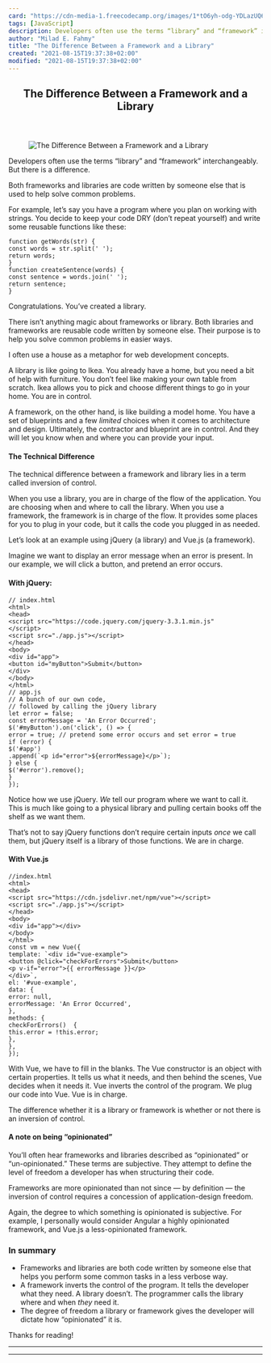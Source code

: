 ```yaml
---
card: "https://cdn-media-1.freecodecamp.org/images/1*tO6yh-odg-YDLazUQ6FWVQ.jpeg"
tags: [JavaScript]
description: Developers often use the terms “library” and “framework” inte
author: "Milad E. Fahmy"
title: "The Difference Between a Framework and a Library"
created: "2021-08-15T19:37:38+02:00"
modified: "2021-08-15T19:37:38+02:00"
---
```

<div class="site-wrapper">
<main id="site-main" class="site-main outer">
<div class="inner">
<article class="post-full post tag-javascript tag-jquery tag-tech tag-programming tag-vuejs ">
<header class="post-full-header">
<h1 class="post-full-title">The Difference Between a Framework and a Library</h1>
</header>
<figure class="post-full-image">
<picture>
<source media="(max-width: 700px)" sizes="1px" srcset="data:image/gif;base64,R0lGODlhAQABAIAAAAAAAP///yH5BAEAAAAALAAAAAABAAEAAAIBRAA7 1w">
<source media="(min-width: 701px)" sizes="(max-width: 800px) 400px,
(max-width: 1170px) 700px,
1400px" srcset="https://cdn-media-1.freecodecamp.org/images/1*tO6yh-odg-YDLazUQ6FWVQ.jpeg 300w,
https://cdn-media-1.freecodecamp.org/images/1*tO6yh-odg-YDLazUQ6FWVQ.jpeg 600w,
https://cdn-media-1.freecodecamp.org/images/1*tO6yh-odg-YDLazUQ6FWVQ.jpeg 1000w,
https://cdn-media-1.freecodecamp.org/images/1*tO6yh-odg-YDLazUQ6FWVQ.jpeg 2000w">
<img onerror="this.style.display='none'" src="https://cdn-media-1.freecodecamp.org/images/1*tO6yh-odg-YDLazUQ6FWVQ.jpeg" alt="The Difference Between a Framework and a Library">
</picture>
</figure>
<section class="post-full-content">
<div class="post-content">
<p>Developers often use the terms “library” and “framework” interchangeably. But there is a difference.</p>
<p>Both frameworks and libraries are code written by someone else that is used to help solve common problems.</p>
<p>For example, let’s say you have a program where you plan on working with strings. You decide to keep your code DRY (don’t repeat yourself) and write some reusable functions like these:</p><pre><code class="language-js">function getWords(str) {
const words = str.split(' ');
return words;
}
function createSentence(words) {
const sentence = words.join(' ');
return sentence;
}</code></pre>
<p>Congratulations. You’ve created a library.</p>
<p>There isn’t anything magic about frameworks or library. Both libraries and frameworks are reusable code written by someone else. Their purpose is to help you solve common problems in easier ways.</p>
<p>I often use a house as a metaphor for web development concepts.</p>
<p>A library is like going to Ikea. You already have a home, but you need a bit of help with furniture. You don’t feel like making your own table from scratch. Ikea allows you to pick and choose different things to go in your home. You are in control.</p>
<p>A framework, on the other hand, is like building a model home. You have a set of blueprints and a few <em>limited</em> choices when it comes to architecture and design. Ultimately, the contractor and blueprint are in control. And they will let you know when and where you can provide your input.</p>
<h4 id="the-technical-difference">The Technical Difference</h4>
<p>The technical difference between a framework and library lies in a term called inversion of control.</p>
<p>When you use a library, you are in charge of the flow of the application. You are choosing when and where to call the library. When you use a framework, the framework is in charge of the flow. It provides some places for you to plug in your code, but it calls the code you plugged in as needed.</p>
<p>Let’s look at an example using jQuery (a library) and Vue.js (a framework).</p>
<p>Imagine we want to display an error message when an error is present. In our example, we will click a button, and pretend an error occurs.</p>
<h4 id="with-jquery-">With jQuery:</h4><pre><code class="language-html">// index.html
&lt;html&gt;
&lt;head&gt;
&lt;script src="https://code.jquery.com/jquery-3.3.1.min.js"
&lt;/script&gt;
&lt;script src="./app.js"&gt;&lt;/script&gt;
&lt;/head&gt;
&lt;body&gt;
&lt;div id="app"&gt;
&lt;button id="myButton"&gt;Submit&lt;/button&gt;
&lt;/div&gt;
&lt;/body&gt;
&lt;/html&gt;
// app.js
// A bunch of our own code,
// followed by calling the jQuery library
let error = false;
const errorMessage = 'An Error Occurred';
$('#myButton').on('click', () =&gt; {
error = true; // pretend some error occurs and set error = true
if (error) {
$('#app')
.append(`&lt;p id="error"&gt;${errorMessage}&lt;/p&gt;`);
} else {
$('#error').remove();
}
});</code></pre>
<p>Notice how we use jQuery. <em>We</em> tell our program where we want to call it. This is much like going to a physical library and pulling certain books off the shelf as we want them.</p>
<p>That’s not to say jQuery functions don’t require certain inputs <em>once</em> we call them, but jQuery itself is a library of those functions. We are in charge.</p>
<h4 id="with-vue-js">With Vue.js</h4><pre><code class="language-html">//index.html
&lt;html&gt;
&lt;head&gt;
&lt;script src="https://cdn.jsdelivr.net/npm/vue"&gt;&lt;/script&gt;
&lt;script src="./app.js"&gt;&lt;/script&gt;
&lt;/head&gt;
&lt;body&gt;
&lt;div id="app"&gt;&lt;/div&gt;
&lt;/body&gt;
&lt;/html&gt;
const vm = new Vue({
template: `&lt;div id="vue-example"&gt;
&lt;button @click="checkForErrors"&gt;Submit&lt;/button&gt;
&lt;p v-if="error"&gt;{{ errorMessage }}&lt;/p&gt;
&lt;/div&gt;`,
el: '#vue-example',
data: {
error: null,
errorMessage: 'An Error Occurred',
},
methods: {
checkForErrors()  {
this.error = !this.error;
},
},
});</code></pre>
<p>With Vue, we have to fill in the blanks. The Vue constructor is an object with certain properties. It tells us what it needs, and then behind the scenes, Vue decides when it needs it. Vue inverts the control of the program. We plug our code into Vue. Vue is in charge.</p>
<p>The difference whether it is a library or framework is whether or not there is an inversion of control.</p>
<h4 id="a-note-on-being-opinionated-">A note on being “opinionated”</h4>
<p>You’ll often hear frameworks and libraries described as “opinionated” or “un-opinionated.” These terms are subjective. They attempt to define the level of freedom a developer has when structuring their code.</p>
<p>Frameworks are more opinionated than not since — by definition — the inversion of control requires a concession of application-design freedom.</p>
<p>Again, the degree to which something is opinionated is subjective. For example, I personally would consider Angular a highly opinionated framework, and Vue.js a less-opinionated framework.</p>
<h3 id="in-summary">In summary</h3>
<ul>
<li>Frameworks and libraries are both code written by someone else that helps you perform some common tasks in a less verbose way.</li>
<li>A framework inverts the control of the program. It tells the developer what they need. A library doesn’t. The programmer calls the library where and when <em>they</em> need it.</li>
<li>The degree of freedom a library or framework gives the developer will dictate how “opinionated” it is.</li>
</ul>
<p>Thanks for reading!</p>
</div>
<hr>
<hr>
</section>
</article>
</div>
</main>
</div>
<!-- Google Tag Manager (noscript) -->
<!-- End Google Tag Manager (noscript) -->
